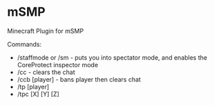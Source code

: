 # mSMP
Minecraft Plugin for mSMP

Commands:
- /staffmode or /sm - puts you into spectator mode, and enables the CoreProtect inspector mode
- /cc - clears the chat
- /ccb [player] - bans player then clears chat
- /tp [player]
- /tpc [X] [Y] [Z]
